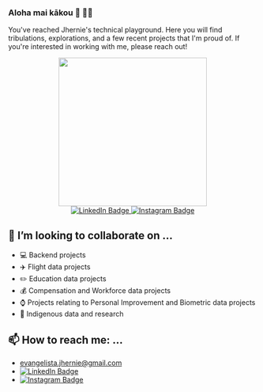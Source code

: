 ### Aloha mai kākou 🌺 ✌🏽

You've reached Jhernie's technical playground. Here you will find tribulations, explorations, and a few recent projects that I'm proud of. If you're interested in working with me, please reach out!

<div id="header" align="center">
  <img src="https://media.giphy.com/media/11JTxkrmq4bGE0/giphy.gif" width="300"/>
</div>

<div id="badges" align="center">
  <a href="https://www.linkedin.com/in/jhernie-evangelista/">
    <img src="https://img.shields.io/badge/LinkedIn-blue?style=for-the-badge&logo=linkedin&logoColor=white" alt="LinkedIn Badge"/>
  </a>
  <a href="https://www.instagram.com/jhernie/">
    <img src="https://img.shields.io/badge/Instagram-pink?style=for-the-badge&logo=instagram&logoColor=white" alt="Instagram Badge"/>
  </a>
</div>

<div id="header" align="center">
  <img src="https://komarev.com/ghpvc/?username=jhernie&style=flat-square&color=blue" alt=""/>
</div>

## 👯 I’m looking to collaborate on ...
* 💻 Backend projects 
* ✈️ Flight data projects
* ✏️ Education data projects
* 💰 Compensation and Workforce data projects
* ⌚️ Projects relating to Personal Improvement and Biometric data projects
* 🌋 Indigenous data and research

## 📫 How to reach me: ...
* evangelista.jhernie@gmail.com
* <div id="badges">
    <a href="https://www.linkedin.com/in/jhernie-evangelista/">
      <img src="https://img.shields.io/badge/LinkedIn-blue?style=for-the-badge&logo=linkedin&logoColor=white" alt="LinkedIn Badge"/>
    </a>
  </div>
* <div id="badges">
    <a href="https://www.instagram.com/jhernie/">
      <img src="https://img.shields.io/badge/Instagram-pink?style=for-the-badge&logo=instagram&logoColor=white" alt="Instagram Badge"/>
     </a>
  </div>




<!--
**Jhernie/jhernie** is a ✨ _special_ ✨ repository because its `README.md` (this file) appears on your GitHub profile.

Here are some ideas to get you started:

- 🔭 I’m currently working on ...
- 🌱 I’m currently learning ...
- 👯 I’m looking to collaborate on ...
- 🤔 I’m looking for help with ...
- 💬 Ask me about ...
- 📫 How to reach me: ...
- 😄 Pronouns: ...
- ⚡ Fun fact: ...
-->
